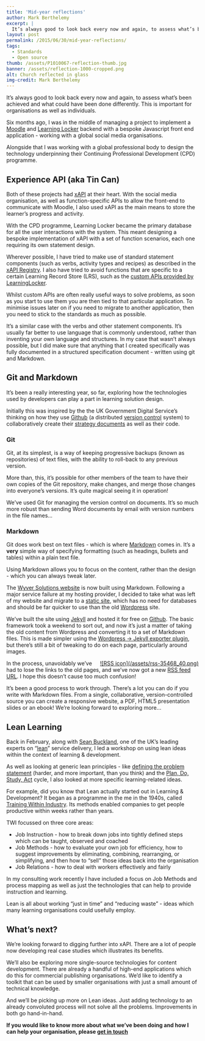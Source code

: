 ```yaml
---
title: 'Mid-year reflections'
author: Mark Berthelemy
excerpt: |
  It’s always good to look back every now and again, to assess what’s been achieved and what could have been done differently. This is important for organisations as well as individuals.
layout: post
permalink: /2015/06/30/mid-year-reflections/
tags:
  - Standards
  - Open source
thumb: /assets/P1010067-reflection-thumb.jpg
banner: /assets/reflection-1000-cropped.png
alt: Church reflected in glass
img-credit: Mark Berthelemy
---
```


<p>It’s always good to look back every now and again, to assess what’s been achieved and what could have been done differently. This is important for organisations as well as individuals.</p>
<p>Six months ago, I was in the middle of managing a project to implement a <a href="https://moodle.org/" target="_blank">Moodle</a> and <a href="http://learninglocker.net/" target="_blank">Learning Locker</a> backend with a bespoke Javascript front end application - working with a global social media organisations.</p>
<p>Alongside that I was working with a global professional body to design the technology underpinning their Continuing Professional Development (CPD) programme.</p>
<h2>Experience API (aka Tin Can)</h2>
<p>Both of these projects had <a href="http://www.adlnet.gov/capabilities/tla/experience-api.html" target="_blank">xAPI</a> at their heart. With the social media organisation, as well as function-specific APIs to allow the front-end to communicate with Moodle, I also used xAPI as the main means to store the learner’s progress and activity.</p>
<p>With the CPD programme, Learning Locker became the primary database for all the user interactions with the system. This meant designing a bespoke implementation of xAPI with a set of function scenarios, each one requiring its own statement design.</p>
<p>Wherever possible, I have tried to make use of standard statement components (such as verbs, activity types and recipes) as described in the <a href="https://registry.tincanapi.com/" target="_blank">xAPI Registry</a>. I also have tried to avoid functions that are specific to a certain Learning Record Store (LRS), such as the <a href="http://docs.learninglocker.net/postman/" target="_blank">custom APIs provided by LearningLocker</a>.</p>
<p>Whilst custom APIs are often really useful ways to solve problems, as soon as you start to use them you are then tied to that particular application. To minimise issues later on if you need to migrate to another application, then you need to stick to the standards as much as possible.</p>
<p>It’s a similar case with the verbs and other statement components. It’s usually far better to use language that is commonly understood, rather than inventing your own language and structures. In my case that wasn’t always possible, but I did make sure that anything that I created specifically was fully documented in a structured specification document - written using git and Markdown.</p>
<h2>Git and Markdown</h2>
<p>It’s been a really interesting year, so far, exploring how the technologies used by developers can play a part in learning solution design.</p>
<p>Initially this was inspired by the the UK Government Digital Service’s thinking on how they use <a href="https://gdstechnology.blog.gov.uk/2014/01/27/how-we-use-github/" target="_blank">Github</a> (a distributed <a href="https://en.wikipedia.org/wiki/Revision_control" target="_blank">version control</a> system) to collaboratively create their <a href="https://gds.blog.gov.uk/2012/11/06/shipping-the-digital-strategy/" target="_blank">strategy documents</a> as well as their code.</p>
<h3><strong>Git</strong></h3>
<p>Git, at its simplest, is a way of keeping progressive backups (known as repositories) of text files, with the ability to roll-back to any previous version.</p>
<p>More than, this, it’s possible for other members of the team to have their own copies of the Git repository, make changes, and merge those changes into everyone’s versions. It’s quite magical seeing it in operation!</p>
<p>We’ve used Git for managing the version control on documents. It’s so much more robust than sending Word documents by email with version numbers in the file names…</p>
<h3><strong>Markdown</strong></h3>
<p>Git does work best on text files - which is where <a href="http://daringfireball.net/projects/markdown/" target="_blank">Markdown</a> comes in. It’s a <strong>very</strong> simple way of specifying formatting (such as headings, bullets and tables) within a plain text file.</p>
<p>Using Markdown allows you to focus on the content, rather than the design - which you can always tweak later.</p>
<p>The <a href="http://www.wyversolutions.co.uk/" target="_blank">Wyver Solutions website</a> is now built using Markdown. Following a major service failure at my hosting provider, I decided to take what was left of my website and migrate to a <a href="https://en.wikipedia.org/wiki/Static_web_page" target="_blank">static site</a>, which has no need for databases and should be far quicker to use than the old <a href="https://wordpress.org/" target="_blank">Wordpress</a> site.</p>
<p>We’ve built the site using <a href="http://jekyllrb.com/" target="_blank">Jekyll</a> and hosted it for free on <a href="https://help.github.com/articles/using-jekyll-with-pages/" target="_blank">Github</a>. The basic framework took a weekend to sort out, and now it’s just a matter of taking the old content from Wordpress and converting it to a set of Markdown files. This is made simpler using the <a href="https://wordpress.org/plugins/jekyll-exporter/" target="_blank">Wordpress -&gt; Jekyll exporter plugin</a>, but there’s still a bit of tweaking to do on each page, particularly around images.</p>
<a href="http://www.wyversolutions.co.uk/feed.xml" rel="nofollow" target="_blank" style="float:right; margin-left:20px;">![RSS icon](/assets/rss-35468_40.png)</a>
<p>In the process, unavoidably we’ve had to lose the links to the old pages, and we’ve now got a new <a href="http://www.wyversolutions.co.uk/feed.xml" target="_blank">RSS feed URL</a>. I hope this doesn’t cause too much confusion!</p>
<p>It’s been a good process to work through. There’s a lot you can do if you write with Markdown files. From a single, collaborative, version-controlled source you can create a responsive website, a PDF, HTML5 presentation slides or an ebook! We’re looking forward to exploring more…</p>
<h2>Lean Learning</h2>
<p>Back in February, along with <a href="https://www.linkedin.com/in/seanbuckland" target="_blank">Sean Buckland</a>, one of the UK’s leading experts on “<a href="http://www.lean.org/WhatsLean/" target="_blank">lean</a>” service delivery, I led a workshop on using lean ideas within the context of learning &amp; development.</p>
<p>As well as looking at generic lean principles - like <a href="http://www.dummies.com/how-to/content/how-to-write-a-problem-statement-for-six-sigma.html" target="_blank">defining the problem statement</a> (harder, and more important, than you think) and the <a href="http://www.institute.nhs.uk/quality_and_service_improvement_tools/quality_and_service_improvement_tools/plan_do_study_act.html" target="_blank">Plan, Do, Study, Act</a> cycle, I also looked at more specific learning-related ideas.</p>
<p>For example, did you know that Lean actually started out in Learning &amp; Development? It began as a programme in the me in the 1940s, called <a href="https://en.wikipedia.org/wiki/Training_Within_Industry" target="_blank">Training Within Industry</a>. Its methods enabled companies to get people productive within weeks rather than years.</p>
<p>TWI focussed on three core areas:</p>
<ul>
<li>Job Instruction - how to break down jobs into tightly defined steps which can be taught, observed and coached</li>
<li>Job Methods - how to evaluate your own job for efficiency, how to suggest improvements by eliminating, combining, rearranging, or simplifying, and then how to “sell” those ideas back into the organisation</li>
<li>Job Relations - how to deal with workers effectively and fairly</li>
</ul>
<p>In my consulting work recently I have included a focus on Job Methods and process mapping as well as just the technologies that can help to provide instruction and learning.</p>
<p>Lean is all about working “just in time” and “reducing waste” - ideas which many learning organisations could usefully employ.</p>
<h2>What’s next?</h2>
<p>We’re looking forward to digging further into xAPI. There are a lot of people now developing real case studies which illustrates its benefits.</p>
<p>We’ll also be exploring more single-source technologies for content development. There are already a handful of high-end applications which do this for commercial publishing organisations. We’d like to identify a toolkit that can be used by smaller organisations with just a small amount of technical knowledge.</p>
<p>And we’ll be picking up more on Lean ideas. Just adding technology to an already convoluted process will not solve all the problems. Improvements in both&nbsp;go hand-in-hand.</p>
<p><strong>If you would like to know more about what we’ve been doing and how I can help your organisation, please <a href="/contact.html">get in touch</a></strong></p>
